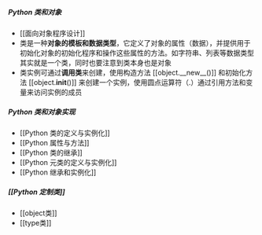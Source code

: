 ##### Python 类和对象
- [[面向对象程序设计]]
- 类是一种**对象的模板和数据类型**，它定义了对象的属性（数据），并提供用于初始化对象的初始化程序和操作这些属性的方法。如字符串、列表等数据类型其实就是一个类，同时也要注意到类本身也是对象
- 类实例可通过**调用类**来创建，使用构造方法 [[object.\_\_new\_\_()]] 和初始化方法 [[object.__init__()]] 来创建一个实例，使用圆点运算符（.）通过引用方法和变量来访问实例的成员
##### Python 类和对象实现
- [[Python 类的定义与实例化]]
- [[Python 属性与方法]]
- [[Python 类的继承]]
- [[Python 元类的定义与实例化]]
- [[Python 继承和实例化]]
##### [[Python 定制类]]
- [[object类]]
- [[type类]]